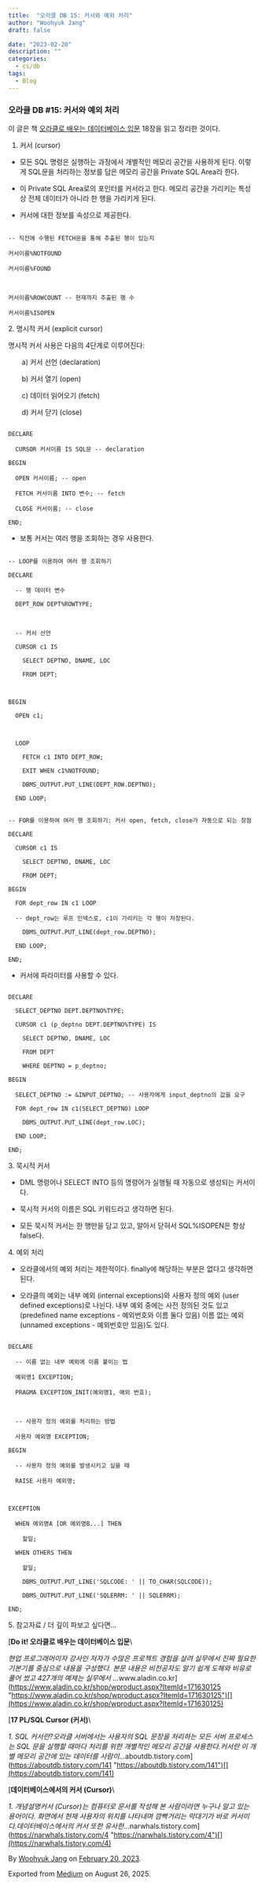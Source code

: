 ```yaml
---
title:  "오라클 DB 15: 커서와 예외 처리"
author: "Woohyuk Jang"
draft: false

date: "2023-02-20"
description: ""
categories:
  - cs/db
tags:
  - Blog
---
```

### 오라클 DB #15: 커서와 예외 처리



이 글은 책 [오라클로 배우는 데이터베이스 입문](https://www.aladin.co.kr/shop/wproduct.aspx?ItemId=171630125) 18장을 읽고 정리한 것이다.



1. 커서 (cursor)



* 모든 SQL 명령은 실행하는 과정에서 개별적인 메모리 공간을 사용하게 된다. 이렇게 SQL문을 처리하는 정보를 담은 메모리 공간을 Private SQL Area라 한다.

* 이 Private SQL Area로의 포인터를 커서라고 한다. 메모리 공간을 가리키는 특성 상 전체 데이터가 아니라 한 행을 가리키게 된다.

* 커서에 대한 정보를 속성으로 제공한다.



```

-- 직전에 수행된 FETCH문을 통해 추출된 행이 있는지

커서이름%NOTFOUND

커서이름%FOUND



커서이름%ROWCOUNT -- 현재까지 추출된 행 수

커서이름%ISOPEN

```



2\. 명시적 커서 (explicit cursor)



명시적 커서 사용은 다음의 4단계로 이루어진다:



​ ​ ​​​ ​ ​​​ ​ ​​​ ​a) 커서 선언 (declaration)



​ ​ ​​​ ​ ​​​ ​ ​​​ ​b) 커서 열기 (open)



​ ​ ​​​ ​ ​​​ ​ ​​​ ​c) 데이터 읽어오기 (fetch)



​ ​ ​​​ ​ ​​​ ​ ​​​ ​d) 커서 닫기 (close)



```

DECLARE

  CURSOR 커서이름 IS SQL문 -- declaration

BEGIN

  OPEN 커서이름; -- open

  FETCH 커서이름 INTO 변수; -- fetch

  CLOSE 커서이름; -- close

END;

```



* 보통 커서는 여러 행을 조회하는 경우 사용한다.



```

-- LOOP를 이용하여 여러 행 조회하기

DECLARE

  -- 행 데이터 변수

  DEPT_ROW DEPT%ROWTYPE;



  -- 커서 선언

  CURSOR c1 IS

    SELECT DEPTNO, DNAME, LOC

    FROM DEPT;



BEGIN

  OPEN c1;



  LOOP

    FETCH c1 INTO DEPT_ROW;

    EXIT WHEN c1%NOTFOUND;

    DBMS_OUTPUT.PUT_LINE(DEPT_ROW.DEPTNO);

  END LOOP;

```



```

-- FOR를 이용하여 여러 행 조회하기: 커서 open, fetch, close가 자동으로 되는 장점

DECLARE

  CURSOR c1 IS

    SELECT DEPTNO, DNAME, LOC

    FROM DEPT;

BEGIN

  FOR dept_row IN c1 LOOP

  -- dept_row는 루프 인덱스로, c1이 가리키는 각 행이 저장된다.

    DBMS_OUTPUT.PUT_LINE(dept_row.DEPTNO);

  END LOOP;

END;

```



* 커서에 파라미터를 사용할 수 있다.



```

DECLARE

  SELECT_DEPTNO DEPT.DEPTNO%TYPE;

  CURSOR c1 (p_deptno DEPT.DEPTNO%TYPE) IS

    SELECT DEPTNO, DNAME, LOC

    FROM DEPT

    WHERE DEPTNO = p_deptno;

BEGIN

  SELECT_DEPTNO := &INPUT_DEPTNO; -- 사용자에게 input_deptno의 값을 요구

  FOR dept_row IN c1(SELECT_DEPTNO) LOOP

    DBMS_OUTPUT.PUT_LINE(dept_row.LOC);

  END LOOP;

END;

```



3\. 묵시적 커서



* DML 명령어나 SELECT INTO 등의 명령어가 실행될 때 자동으로 생성되는 커서이다.

* 묵시적 커서의 이름은 SQL 키워드라고 생각하면 된다.

* 모든 묵시적 커서는 한 행만을 담고 있고, 알아서 닫혀서 SQL%ISOPEN은 항상 false다.



4\. 예외 처리



* 오라클에서의 예외 처리는 제한적이다. finally에 해당하는 부분은 없다고 생각하면 된다.

* 오라클의 예외는 내부 예외 (internal exceptions)와 사용자 정의 예외 (user defined exceptions)로 나뉜다. 내부 예외 중에는 사전 정의된 것도 있고 (predefined name exceptions - 예외번호와 이름 둘다 있음) 이름 없는 예외 (unnamed exceptions - 예외번호만 있음)도 있다.



```

DECLARE

  -- 이름 없는 내부 예외에 이름 붙이는 법

  예외명1 EXCEPTION;

  PRAGMA EXCEPTION_INIT(예외명1, 예외 번호);



  -- 사용자 정의 예외를 처리하는 방법

  사용자 예외명 EXCEPTION;

BEGIN

  -- 사용자 정의 예외를 발생시키고 싶을 때

  RAISE 사용자 예외명;



EXCEPTION

  WHEN 예외명A [OR 예외명B...] THEN

    할일;

  WHEN OTHERS THEN

    할일;

    DBMS_OUTPUT.PUT_LINE('SQLCODE: ' || TO_CHAR(SQLCODE));

    DBMS_OUTPUT.PUT_LINE('SQLERRM: ' || SQLERRM);

END;

```



5\. 참고자료 / 더 깊이 파보고 싶다면…



[**Do it! 오라클로 배우는 데이터베이스 입문**\

*현업 프로그래머이자 강사인 저자가 수많은 프로젝트 경험을 살려 실무에서 진짜 필요한 기본기를 중심으로 내용을 구성했다. 본문 내용은 비전공자도 알기 쉽게 도해와 비유로 풀어 썼고 427개의 예제는 실무에서 ...*&#x77;ww.aladin.co.kr](https://www.aladin.co.kr/shop/wproduct.aspx?ItemId=171630125 "https://www.aladin.co.kr/shop/wproduct.aspx?ItemId=171630125")[](https://www.aladin.co.kr/shop/wproduct.aspx?ItemId=171630125)



[**17 PL/SQL Cursor (커서)**\

*1. SQL 커서란?오라클 서버에서는 사용자의 SQL 문장을 처리하는 모든 서버 프로세스는 SQL 문을 실행할 때마다 처리를 위한 개별적인 메모리 공간을 사용한다.커서란 이 개별 메모리 공간에 있는 데이터를 사람이…*&#x61;boutdb.tistory.com](https://aboutdb.tistory.com/141 "https://aboutdb.tistory.com/141")[](https://aboutdb.tistory.com/141)



[**데이터베이스에서의 커서 (Cursor)**\

*1. 개념설명커서 (Cursor)는 컴퓨터로 문서를 작성해 본 사람이라면 누구나 알고 있는 용어이다. 화면에서 현재 사용자의 위치를 나타내며 깜빡거리는 막대기가 바로 커서이다.데이터베이스에서의 커서 또한 유사한…*&#x6E;arwhals.tistory.com](https://narwhals.tistory.com/4 "https://narwhals.tistory.com/4")[](https://narwhals.tistory.com/4)



By [Woohyuk Jang](https://medium.com/@morrranii) on [February 20, 2023](https://medium.com/p/4b3be8ce1d39).

Exported from [Medium](https://medium.com) on August 26, 2025.
